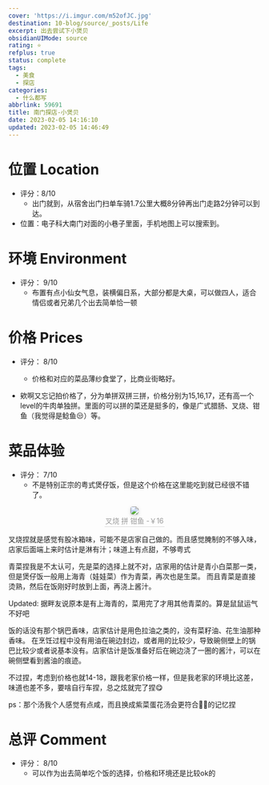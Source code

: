 ```yaml
---
cover: 'https://i.imgur.com/m52ofJC.jpg'
destination: 10-blog/source/_posts/Life
excerpt: 出去尝试下小煲贝
obsidianUIMode: source
rating: ⭐
refplus: true
status: complete
tags:
  - 美食
  - 探店
categories:
  - 什么都写
abbrlink: 59691
title: 南门探店-小煲贝
date: 2023-02-05 14:16:10
updated: 2023-02-05 14:46:49
---
```


# 位置 Location
- 评分：8/10
    - 出门就到，从宿舍出门扫单车骑1.7公里大概8分钟再出门走路2分钟可以到达。
- 位置：电子科大南门对面的小巷子里面，手机地图上可以搜索到。

# 环境 Environment
- 评分： 9/10
    - 布置有点小仙女气息，装横偏日系，大部分都是大桌，可以做四人，适合情侣或者兄弟几个出去简单恰一顿


# 价格 Prices
- 评分： 8/10
    - 价格和对应的菜品薄纱食堂了，比商业街略好。

- 欸啊又忘记拍价格了，分为单拼双拼三拼，价格分别为15,16,17，还有高一个level的牛肉单独拼。里面的可以拼的菜还是挺多的，像是广式腊肠、叉烧、钳鱼（我觉得是鲶鱼😒）等。

# 菜品体验
- 评分： 7/10
    - 不是特别正宗的粤式煲仔饭，但是这个价格在这里能吃到就已经很不错了。

<center>
    <img style="border-radius: 0.3125em;
    box-shadow: 0 2px 4px 0 rgba(34,36,38,.12),0 2px 10px 0 rgba(34,36,38,.08);"
    src="https://i.imgur.com/m52ofJC.jpg">
    <br>
    <div style="color:orange; border-bottom: 1px solid #d9d9d9;
    display: inline-block;
    color: #999;
    padding: 2px;">叉烧 拼 钳鱼 -￥16
    </div>
</center>

叉烧捏就是感觉有股冰箱味，可能不是店家自己做的。而且感觉腌制的不够入味，店家后面端上来时估计是淋有汁；味道上有点甜，不够粤式

青菜捏我是不太认可，先是菜的选择上就不对，店家用的估计是青小白菜那一类，但是煲仔饭一般用上海青（娃娃菜）作为青菜，再次也是生菜。
而且青菜是直接烫熟，然后在饭刚好时放到上面，再浇上酱汁。

Updated: 据畔友说原本是有上海青的，菜用完了才用其他青菜的。算是鼠鼠运气不好吧

饭的话没有那个锅巴香味，店家估计是用色拉油之类的，没有菜籽油、花生油那种香味。
在烹饪过程中没有用油在碗边封边，或者用的比较少，导致碗侧壁上的锅巴比较少或者说基本没有。店家估计是饭准备好后在碗边浇了一圈的酱汁，可以在碗侧壁看到酱油的痕迹。

不过捏，考虑到价格也就14-18，跟我老家价格一样，但是我老家的环境比这差，味道也差不多，要啥自行车捏，总之炫就完了捏😋

ps：那个汤我个人感觉有点咸，而且换成紫菜蛋花汤会更符合🐀🐀的记忆捏

# 总评 Comment
- 评分： 8/10
    - 可以作为出去简单吃个饭的选择，价格和环境还是比较ok的

